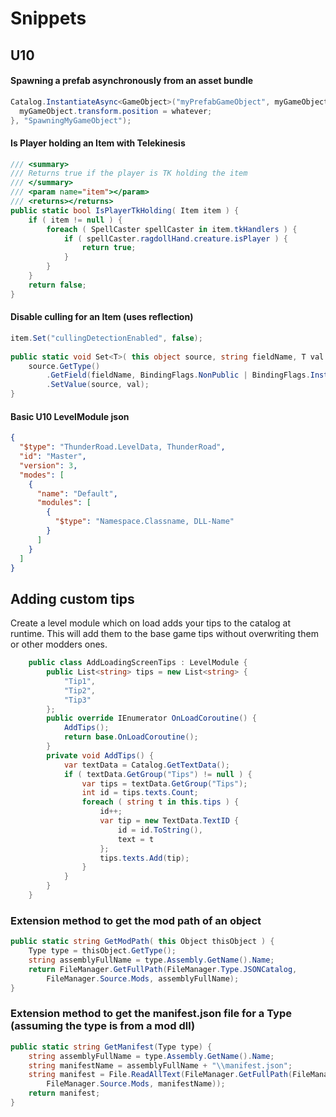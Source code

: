 # Snippets


## U10


#### Spawning a prefab asynchronously from an asset bundle


```csharp
Catalog.InstantiateAsync<GameObject>("myPrefabGameObject", myGameObject => {
  myGameObject.transform.position = whatever;
}, "SpawningMyGameObject");
```

#### Is Player holding an Item with Telekinesis
```csharp
/// <summary>
/// Returns true if the player is TK holding the item
/// </summary>
/// <param name="item"></param>
/// <returns></returns>
public static bool IsPlayerTkHolding( Item item ) {
    if ( item != null ) {
        foreach ( SpellCaster spellCaster in item.tkHandlers ) {
            if ( spellCaster.ragdollHand.creature.isPlayer ) {
                return true;
            }
        }
    }
    return false;
}
```

#### Disable culling for an Item (uses reflection)
```csharp
item.Set("cullingDetectionEnabled", false);
 
public static void Set<T>( this object source, string fieldName, T val ) {
    source.GetType()
        .GetField(fieldName, BindingFlags.NonPublic | BindingFlags.Instance)
        .SetValue(source, val);
}
```


#### Basic U10 LevelModule json
```json
{
  "$type": "ThunderRoad.LevelData, ThunderRoad",
  "id": "Master",
  "version": 3,
  "modes": [
    {
      "name": "Default",
      "modules": [
        {
          "$type": "Namespace.Classname, DLL-Name"
        }
      ]
    }
  ]
}
```

## Adding custom tips

Create a level module which on load adds your tips to the catalog at runtime.
This will add them to the base game tips without overwriting them or other modders ones.

```csharp
    public class AddLoadingScreenTips : LevelModule {
        public List<string> tips = new List<string> {
            "Tip1",
            "Tip2",
            "Tip3"
        };
        public override IEnumerator OnLoadCoroutine() {
            AddTips();
            return base.OnLoadCoroutine();
        }
        private void AddTips() {
            var textData = Catalog.GetTextData();
            if ( textData.GetGroup("Tips") != null ) {
                var tips = textData.GetGroup("Tips");
                int id = tips.texts.Count;
                foreach ( string t in this.tips ) {
                    id++;
                    var tip = new TextData.TextID {
                        id = id.ToString(),
                        text = t
                    };
                    tips.texts.Add(tip);
                }
            }
        }
    }
```

### Extension method to get the mod path of an object

```csharp
public static string GetModPath( this Object thisObject ) {
    Type type = thisObject.GetType();
    string assemblyFullName = type.Assembly.GetName().Name;
    return FileManager.GetFullPath(FileManager.Type.JSONCatalog,
        FileManager.Source.Mods, assemblyFullName);
}
```

### Extension method to get the manifest.json file for a Type (assuming the type is from a mod dll)

```csharp
public static string GetManifest(Type type) {
    string assemblyFullName = type.Assembly.GetName().Name;
    string manifestName = assemblyFullName + "\\manifest.json";
    string manifest = File.ReadAllText(FileManager.GetFullPath(FileManager.Type.JSONCatalog,
        FileManager.Source.Mods, manifestName));
    return manifest;
}
```